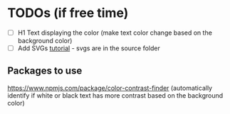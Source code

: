 # TODOs (if free time)

- [ ] H1 Text displaying the color (make text color change based on the background color)
- [ ] Add SVGs [tutorial](https://www.pinkdroids.com/blog/svg-react-styled-components/) - svgs are in the source folder

## Packages to use

https://www.npmjs.com/package/color-contrast-finder (automatically identify if white or black text has more contrast based on the background color)
